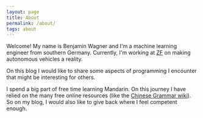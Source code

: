 ```yaml
---
layout: page
title: About
permalink: /about/
tags: about
---
```

Welcome!
My name is Benjamin Wagner and I'm a machine learning engineer from southern Germany. Currently, I'm working at [ZF](https://www.zf.com/mobile/en/homepage/homepage.html) on making autonomous vehicles a reality.

On this blog I would like to share some aspects of programming I encounter that might be interesting for others. 

I spend a big part of free time learning Mandarin. On this journey I have relied on the many free online resources (like the [Chinese Grammar wiki](https://resources.allsetlearning.com/chinese/grammar/)). So on my blog, I would also like to give back where I feel competent enough.
